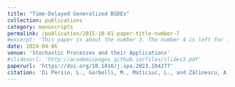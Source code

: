 ```yaml
---
title: "Time-Delayed Generalized BSDEs"
collection: publications
category: manuscripts
permalink: /publication/2015-10-01-paper-title-number-7
#excerpt: 'This paper is about the number 3. The number 4 is left for future work.'
date: 2024-04-06
venue: 'Stochastic Processes and their Applications'
#slidesurl: 'http://academicpages.github.io/files/slides3.pdf'
paperurl: 'https://doi.org/10.1016/j.spa.2023.104277'
citation: 'Di Persio, L., Garbelli, M., Maticiuc, L., and Zălinescu, A., “Time-Delayed Generalized BSDEs”, Stochastic Processes and their Applications, Volume 170, 2024, 104277, ISSN 0304-4149, https://doi.org/10.1016/j.spa.2023.104277.'
---
```



